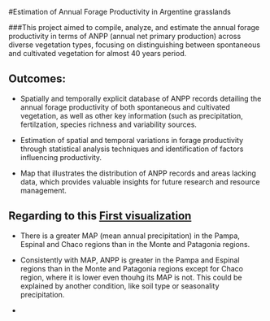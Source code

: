 #Estimation of Annual Forage Productivity in Argentine grasslands 

###This project aimed to compile, analyze, and estimate the annual forage productivity in terms of ANPP (annual net primary production) across diverse vegetation types, focusing on distinguishing between spontaneous and cultivated vegetation for almost 40 years period.

## Outcomes:

- Spatially and temporally explicit database of ANPP records detailing the annual forage productivity of both spontaneous and cultivated vegetation, as well as other key information (such as precipitation, fertilzation, species richness and variability sources.

- Estimation of spatial and temporal variations in forage productivity through statistical analysis techniques and identification of factors influencing productivity.

- Map that illustrates the distribution of ANPP records and areas lacking data, which provides valuable insights for future research and resource management.

## Regarding to this [First visualization](anpp_dataset_visualization.pdf) 

- There is a greater MAP (mean annual precipitation) in the Pampa, Espinal and Chaco regions than in the Monte and Patagonia regions.
  
- Consistently with MAP, ANPP is greater in the Pampa and Espinal regions than in the Monte and Patagonia regions except for Chaco region, where it is lower even thouhg its MAP is not. This could be explained by another condition, like soil type or seasonality precipitation.

- 
